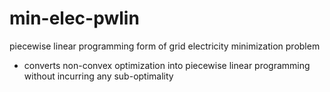 # min-elec-pwlin
piecewise linear programming form of grid electricity minimization problem

- converts non-convex optimization into piecewise linear programming without incurring any sub-optimality
